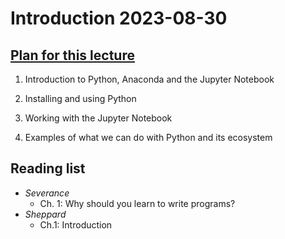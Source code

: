 # Introduction 2023-08-30

## [Plan for this lecture](https://edstem.org/eu/courses/433/lessons/266/slides/1793)

1. Introduction to Python, Anaconda and the Jupyter Notebook

2. Installing and using Python

3. Working with the Jupyter Notebook

4. Examples of what we can do with Python and its ecosystem

## Reading list

- *Severance*
    - Ch. 1: Why should you learn to write programs?
- *Sheppard*
    - Ch.1: Introduction


